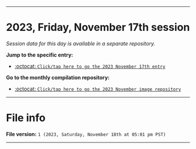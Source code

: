 
***

# 2023, Friday, November 17th session

_Session data for this day is available in a separate repository._

**Jump to the specific entry:**

- [:octocat: `Click/tap here to go the 2023 November 17th entry`](https://github.com/seanpm2001/SeansLifeArchive_Images_ModernSmurfsVillage_Y2023_V4/tree/SeansLifeArchive_ModernSmurfsVillage_Y2023_V4_Main-dev/11_November/17/)

**Go to the monthly compilation repository:**

- [:octocat: `Click/tap here to go the 2023 November image repository`](https://github.com/seanpm2001/SeansLifeArchive_Images_ModernSmurfsVillage_Y2023_V4/)

***

# File info

**File version:** `1 (2023, Saturday, November 18th at 05:01 pm PST)`

***
